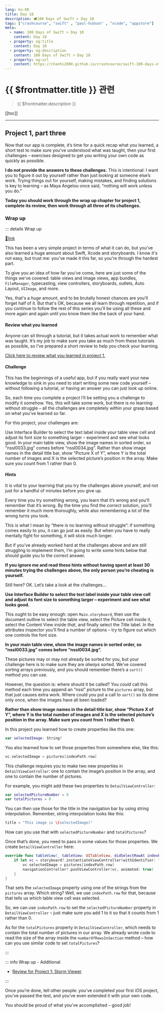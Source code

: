 ```yaml
---
lang: ko-KR
title: Day 18
description: 🕊️100 Days of Swift > Day 18
tags: ["crashcourse", "swift" , "paul-hudson" , "xcode", "appstore"]
meta:
  - name: 100 Days of Swift > Day 18
    content: Day 18
  - property: og:title
    content: Day 18
  - property: og:description
    content: 100 Days of Swift > Day 18
  - property: og:url
    content: https://chanhi2000.github.io/crashcourse/swift-100-days-of-swift/18.html
---
```


# {{ $frontmatter.title }} 관련

> {{ $frontmatter.description }}

[[toc]]

---

## Project 1, part three

Now that our app is complete, it’s time for a quick recap what you learned, a short test to make sure you’ve understood what was taught, then your first challenges – exercises designed to get you writing your own code as quickly as possible.

__I do not provide the answers to these challenges.__ This is intentional: I want you to figure it out by yourself rather than just looking at someone else’s work. Trying things out for yourself, making mistakes, and finding solutions is key to learning – as Maya Angelou once said, “nothing will work unless you do.”

__Today you should work through the wrap up chapter for project 1, complete its review, then work through all three of its challenges.__

### Wrap up

::: details Wrap up

[📎link](https://www.hackingwithswift.com/read/1/7/wrap-up)

<YouTube id="frqdi_lluvE" />

This has been a very simple project in terms of what it can do, but you've also learned a huge amount about Swift, Xcode and storyboards. I know it's not easy, but trust me: you've made it this far, so you're through the hardest part.

To give you an idea of how far you've come, here are just some of the things we've covered: table views and image views, app bundles, `FileManager`, typecasting, view controllers, storyboards, outlets, Auto Layout, `UIImage`, and more.

Yes, that's a _huge_ amount, and to be brutally honest chances are you'll forget half of it. But that's OK, because we all learn through repetition, and if you continue to follow the rest of this series you'll be using all these and more again and again until you know them like the back of your hand.

#### Review what you learned

Anyone can sit through a tutorial, but it takes actual work to remember what was taught. It’s my job to make sure you take as much from these tutorials as possible, so I’ve prepared a short review to help you check your learning.

[Click here to review what you learned in project 1.][project-1-storm-viewer]

#### Challenge

This has the beginnings of a useful app, but if you really want your new knowledge to sink in you need to start writing some new code yourself – without following a tutorial, or having an answer you can just look up online.

So, each time you complete a project I’ll be setting you a challenge to modify it somehow. Yes, this will take some work, but there is no learning without struggle – all the challenges are completely within your grasp based on what you’ve learned so far.

For this project, your challenges are:

Use Interface Builder to select the text label inside your table view cell and adjust its font size to something larger – experiment and see what looks good.
In your main table view, show the image names in sorted order, so “nssl0033.jpg” comes before “nssl0034.jpg”.
Rather than show image names in the detail title bar, show “Picture X of Y”, where Y is the total number of images and X is the selected picture’s position in the array. Make sure you count from 1 rather than 0.

#### Hints

It is _vital_ to your learning that you try the challenges above yourself, and not just for a handful of minutes before you give up.

Every time you try something wrong, you learn that it’s wrong and you’ll remember that it’s wrong. By the time you find the _correct_ solution, you’ll remember it much more thoroughly, while also remembering a lot of the wrong turns you took.

This is what I mean by “there is no learning without struggle”: if something comes easily to you, it can go just as easily. But when you have to really mentally fight for something, it will stick much longer.

But if you’ve already worked hard at the challenges above and are still struggling to implement them, I’m going to write some hints below that should guide you to the correct answer.

__If you ignore me and read these hints without having spent at least 30 minutes trying the challenges above, the only person you’re cheating is yourself.__

Still here? OK. Let’s take a look at the challenges…

__Use Interface Builder to select the text label inside your table view cell and adjust its font size to something larger – experiment and see what looks good.__

This ought to be easy enough: open <FontIcon icon="iconfont icon-file"/>`Main.storyboard`, then use the document outline to select the table view, select the Picture cell inside it, select the Content View inside _that_, and finally select the Title label. In the attributes inspector you’ll find a number of options – try to figure out which one controls the font size.

__In your main table view, show the image names in sorted order, so “nssl0033.jpg” comes before “nssl0034.jpg”.__

These pictures may or may not already be sorted for you, but your challenge here is to make sure they are _always_ sorted. We’ve covered sorting arrays previously, and you should remember there’s a `sort()` method you can use.

However, the question is: where should it be called? You _could_ call this method each time you append an “nssl” picture to the `pictures` array, but that just causes extra work. Where could you put a call to `sort()` so its done only once, when the images have all been loaded?

__Rather than show image names in the detail title bar, show “Picture X of Y”, where Y is the total number of images and X is the selected picture’s position in the array. Make sure you count from 1 rather than 0.__

In this project you learned how to create properties like this one:

```swift
var selectedImage: String?
```

You also learned how to set those properties from somewhere else, like this:

```swift
vc.selectedImage = pictures[indexPath.row]
```

This challenge requires you to make two new properties in `DetailViewController`: one to contain the image’s position in the array, and one to contain the number of pictures.

For example, you might add these two properties to `DetailViewController`:

```swift
var selectedPictureNumber = 0
var totalPictures = 0
```

You can then use those for the title in the navigation bar by using string interpolation. Remember, string interpolation looks like this:

```swift
title = "This image is \(selectedImage)"
```

How can you use that with `selectedPictureNumber` and `totalPictures`?

Once that’s done, you need to pass in some values for those properties. We create `DetailViewController` here:

```swift
override func tableView(_ tableView: UITableView, didSelectRowAt indexPath: IndexPath) {
    if let vc = storyboard?.instantiateViewController(withIdentifier: "Detail") as? DetailViewController {
        vc.selectedImage = pictures[indexPath.row]
        navigationController?.pushViewController(vc, animated: true)
    }
}
```

That sets the `selectedImage` property using one of the strings from the `pictures` array. Which string? Well, we use `indexPath.row` for that, because that tells us which table view cell was selected.

So, we can use `indexPath.row` to set the `selectedPictureNumber` property in `DetailViewController` – just make sure you add 1 to it so that it counts from 1 rather than 0.

As for the `totalPictures` property in `DetailViewController`, which needs to contain the total number of pictures in our array. We already wrote code to read the size of the array inside the `numberOfRowsInSection` method – how can you use similar code to set `totalPictures`?

:::

::: info Wrap up - Additional

- [Review for Project 1: Storm Viewer][project-1-storm-viewer]

:::

Once you’re done, tell other people: you’ve completed your first iOS project, you’ve passed the test, and you’ve even extended it with your own code.

You should be proud of what you’ve accomplished – good job!

[project-1-storm-viewer]: https://www.hackingwithswift.com/review/hws/project-1-storm-viewer